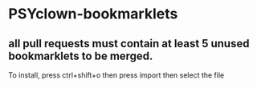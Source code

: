 # PSYclown-bookmarklets
## all pull requests must contain at least 5 unused bookmarklets to be merged.
To install, press ctrl+shift+o
then press import
then select the file
